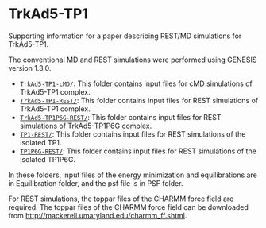# TrkAd5-TP1

Supporting information for a paper describing REST/MD simulations for TrkAd5-TP1.

The conventional MD and REST simulations were performed using GENESIS version 1.3.0.


- [`TrkAd5-TP1-cMD/`](TrkAd5-TP1-cMD): This folder contains input files for cMD simulations of TrkAd5-TP1 complex. 
- [`TrkAd5-TP1-REST/`](TrkAd5-TP1-REST): This folder contains input files for REST simulations of TrkAd5-TP1 complex. 
- [`TrkAd5-TP1P6G-REST/`](TrkAd5-TP1P6G-REST): This folder contains input files for REST simulations of TrkAd5-TP1P6G complex. 
- [`TP1-REST/`](TP1-REST): This folder contains input files for REST simulations of the isolated TP1.
- [`TP1P6G-REST/`](TP1P6G-REST): This folder contains input files for REST simulations of the isolated TP1P6G.

In these folders, input files of the energy minimization and equilibrations are in Equilibration folder, and the psf file is in PSF folder.

For REST simulations, the toppar files of the CHARMM force field are required. The toppar files of the CHARMM force field can be downloaded from http://mackerell.umaryland.edu/charmm_ff.shtml.
